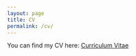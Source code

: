 ```yaml
---
layout: page
title: CV
permalink: /cv/
---
```


You can find my CV here:
[Curriculum Vitae](https://www.dropbox.com/s/g6o9athnk6sux13/CV_HinaUsman.pdf?dl=0)

